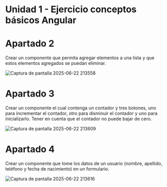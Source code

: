 # Unidad 1 - Ejercicio conceptos básicos Angular

# Apartado 2
Crear un componente que permita agregar elementos a una lista y que estos elementos agregados se puedan eliminar.

![Captura de pantalla 2025-06-22 213558](https://github.com/user-attachments/assets/63fffa80-bb8c-459e-87d6-87fa2e567c61)

# Apartado 3
Crear un componente el cual contenga un contador y tres botones, uno para incrementar el contador, otro para disminuir el contador y uno para inicializarlo. Tener en cuenta que el contador no puede bajar de cero.

![Captura de pantalla 2025-06-22 213609](https://github.com/user-attachments/assets/755b1ff0-35ec-448b-9840-41ddf516b50c)

# Apartado 4
Crear un componente que tome los datos de un usuario (nombre, apellido, teléfono y fecha de nacimiento) en un formulario.

![Captura de pantalla 2025-06-22 213616](https://github.com/user-attachments/assets/9ff969e4-7523-4768-a9d3-3ea1828f3869)



